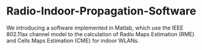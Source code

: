 # Radio-Indoor-Propagation-Software
We introducing a software implemented in Matlab, which use the IEEE 802.11ax channel model to the calculation of Radio Maps Estimation (RME) and Cells Maps Estimation (CME) for indoor WLANs.
